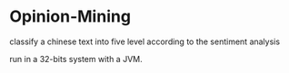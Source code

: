 Opinion-Mining
==============

classify a chinese text into five level according to the sentiment analysis


run in a 32-bits system with a JVM.
